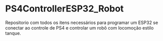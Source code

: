 # PS4ControllerESP32_Robot
Repositorio com todos os itens necessários para programar um ESP32 se conectar ao controle de PS4 e controlar um robô com locomoção estilo tanque.
